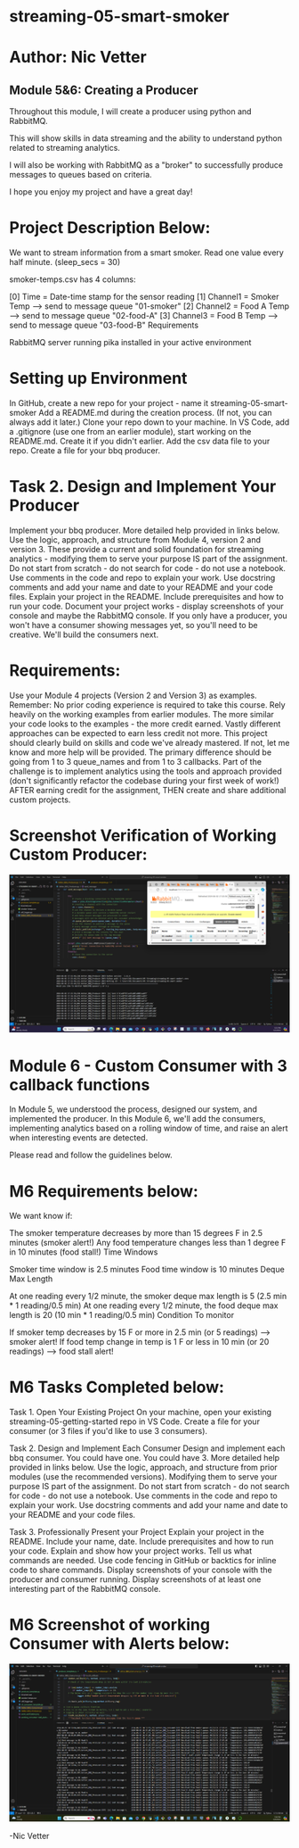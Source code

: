 # streaming-05-smart-smoker
# Author: Nic Vetter
## Module 5&6: Creating a Producer

Throughout this module, I will create a producer using python and RabbitMQ. 

This will show skills in data streaming and the ability to understand python related to streaming analytics. 

I will also be working with RabbitMQ as a "broker" to successfully produce messages to queues based on criteria. 

I hope you enjoy my project and have a great day!

# Project Description Below:

We want to stream information from a smart smoker. Read one value every half minute. (sleep_secs = 30)

smoker-temps.csv has 4 columns:

[0] Time = Date-time stamp for the sensor reading
[1] Channel1 = Smoker Temp --> send to message queue "01-smoker"
[2] Channel2 = Food A Temp --> send to message queue "02-food-A"
[3] Channel3 = Food B Temp --> send to message queue "03-food-B"
Requirements

RabbitMQ server running
pika installed in your active environment

# Setting up Environment

In GitHub, create a new repo for your project - name it streaming-05-smart-smoker
Add a README.md during the creation process. (If not, you can always add it later.)
Clone your repo down to your machine. 
In VS Code, add a .gitignore (use one from an earlier module), start working on the README.md. Create it if you didn't earlier.
Add the csv data file to your repo. 
Create a file for your bbq producer.

# Task 2. Design and Implement Your Producer

Implement your bbq producer. More detailed help provided in links below. 
Use the logic, approach, and structure from Module 4, version 2 and version 3.
These provide a current and solid foundation for streaming analytics - modifying them to serve your purpose IS part of the assignment.
Do not start from scratch - do not search for code - do not use a notebook.
Use comments in the code and repo to explain your work. 
Use docstring comments and add your name and date to your README and your code files. 
Explain your project in the README. Include prerequisites and how to run your code. 
Document your project works - display screenshots of your console and maybe the RabbitMQ console. 
If you only have a producer, you won't have a consumer showing messages yet, so you'll need to be creative. We'll build the consumers next.

# Requirements:

Use your Module 4 projects (Version 2 and Version 3) as examples.
Remember: No prior coding experience is required to take this course. Rely heavily on the working examples from earlier modules. 
The more similar your code looks to the examples - the more credit earned.
Vastly different approaches can be expected to earn less credit not more.
This project should clearly build on skills and code we've already mastered. If not, let me know and more help will be provided. 
The primary difference should be going from 1 to 3 queue_names and from 1 to 3 callbacks. 
Part of the challenge is to implement analytics using the tools and approach provided (don't significantly refactor the codebase during your first week of work!) 
AFTER earning credit for the assignment, THEN create and share additional custom projects. 

# Screenshot Verification of Working Custom Producer:

![Alt text](work_verification.png "Verification")


# Module 6 - Custom Consumer with 3 callback functions

In Module 5, we understood the process, designed our system, and implemented the producer. In this Module 6, we'll add the consumers, implementing analytics based on a rolling window of time, and raise an alert when interesting events are detected. 

Please read and follow the guidelines below.

# M6 Requirements below:

We want know if:

The smoker temperature decreases by more than 15 degrees F in 2.5 minutes (smoker alert!)
Any food temperature changes less than 1 degree F in 10 minutes (food stall!)
Time Windows

Smoker time window is 2.5 minutes
Food time window is 10 minutes
Deque Max Length

At one reading every 1/2 minute, the smoker deque max length is 5 (2.5 min * 1 reading/0.5 min)
At one reading every 1/2 minute, the food deque max length is 20 (10 min * 1 reading/0.5 min) 
Condition To monitor

If smoker temp decreases by 15 F or more in 2.5 min (or 5 readings)  --> smoker alert!
If food temp change in temp is 1 F or less in 10 min (or 20 readings)  --> food stall alert!

# M6 Tasks Completed below:

Task 1. Open Your Existing Project
On your machine, open your existing streaming-05-getting-started repo in VS Code.
Create a file for your consumer (or 3 files if you'd like to use 3 consumers).
 

Task 2. Design and Implement Each Consumer
Design and implement each bbq consumer. You could have one. You could have 3.  More detailed help provided in links below. 
Use the logic, approach, and structure from prior modules (use the recommended versions).
Modifying them to serve your purpose IS part of the assignment.
Do not start from scratch - do not search for code - do not use a notebook.
Use comments in the code and repo to explain your work. 
Use docstring comments and add your name and date to your README and your code files. 
 

Task 3. Professionally Present your Project
Explain your project in the README.
Include your name, date.
Include prerequisites and how to run your code. 
Explain and show how your project works. 
Tell us what commands are needed. Use code fencing in GitHub or backtics for inline code to share commands.
Display screenshots of your console with the producer and consumer running.
Display screenshots of at least one interesting part of the RabbitMQ console. 

# M6 Screenshot of working Consumer with Alerts below:

![Alt text](working_consumer+stall_alerts.png "Verification")

-Nic Vetter
